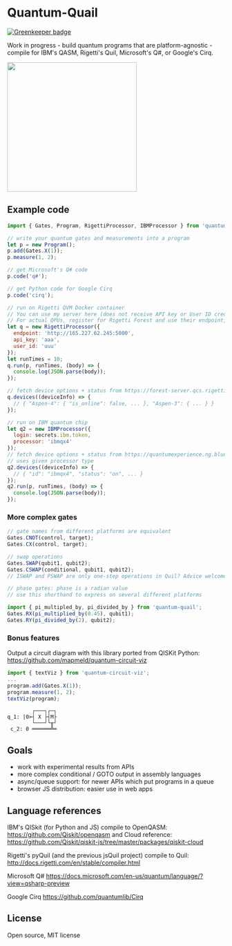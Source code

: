 # Quantum-Quail

[![Greenkeeper badge](https://badges.greenkeeper.io/mapmeld/quantum-quail.svg)](https://greenkeeper.io/)

Work in progress - build quantum programs that are platform-agnostic -
compile for IBM's QASM, Rigetti's Quil, Microsoft's Q#, or Google's Cirq.

<img src="https://raw.githubusercontent.com/mapmeld/quantum-quail/master/quail-logo.png" width="300"/>

## Example code

```javascript
import { Gates, Program, RigettiProcessor, IBMProcessor } from 'quantum-quail';

// write your quantum gates and measurements into a program
let p = new Program();
p.add(Gates.X(1));
p.measure(1, 2);

// get Microsoft's Q# code
p.code('q#');

// get Python code for Google Cirq
p.code('cirq');

// run on Rigetti QVM Docker container
// You can use my server here (does not receive API key or User ID credentials)
// For actual QPUs, register for Rigetti Forest and use their endpoint, api_key, and user_id
let q = new RigettiProcessor({
  endpoint: 'http://165.227.62.245:5000',
  api_key: 'aaa',
  user_id: 'uuu'
});
let runTimes = 10;
q.run(p, runTimes, (body) => {
  console.log(JSON.parse(body));
});

// fetch device options + status from https://forest-server.qcs.rigetti.com/devices
q.devices((deviceInfo) => {
  // { "Aspen-4": { "is_online": false, ... }, "Aspen-3": { ... } }
});

// run on IBM quantum chip
let q2 = new IBMProcessor({
  login: secrets.ibm.token,
  processor: 'ibmqx4'
});
// fetch device options + status from https://quantumexperience.ng.bluemix.net/api/Backends/ibmqx4
// uses given processor type
q2.devices((deviceInfo) => {
  // { "id": "ibmqx4", "status": "on", ... }
});
q2.run(p, runTimes, (body) => {
  console.log(JSON.parse(body));
});
```

### More complex gates

```javascript
// gate names from different platforms are equivalent
Gates.CNOT(control, target);
Gates.CX(control, target);

// swap operations
Gates.SWAP(qubit1, qubit2);
Gates.CSWAP(conditional, qubit1, qubit2);
// ISWAP and PSWAP are only one-step operations in Quil? Advice welcome

// phase gates: phase is a radian value
// use this shorthand to express on several different platforms

import { pi_multipled_by, pi_divided_by } from 'quantum-quail';
Gates.RX(pi_multiplied_by(0.45), qubit1);
Gates.RY(pi_divided_by(2), qubit2);
```

### Bonus features

Output a circuit diagram with this library ported from QISKit Python: https://github.com/mapmeld/quantum-circuit-viz

```javascript
import { textViz } from 'quantum-circuit-viz';
...
program.add(Gates.X(1));
program.measure(1, 2);
textViz(program);
```

```
        ┌───┐┌─┐
q_1: |0>┤ X ├┤M├
        └───┘└╥┘
 c_2: 0 ══════╩═
```

## Goals

- work with experimental results from APIs
- more complex conditional / GOTO output in assembly languages
- async/queue support: for newer APIs which put programs in a queue
- browser JS distribution: easier use in web apps

## Language references

IBM's QISkit (for Python and JS) compile to OpenQASM:
https://github.com/Qiskit/openqasm and Cloud reference: https://github.com/Qiskit/qiskit-js/tree/master/packages/qiskit-cloud

Rigetti's pyQuil (and the previous jsQuil project) compile to Quil:
http://docs.rigetti.com/en/stable/compiler.html

Microsoft Q#
https://docs.microsoft.com/en-us/quantum/language/?view=qsharp-preview

Google Cirq
https://github.com/quantumlib/Cirq

## License

Open source, MIT license
